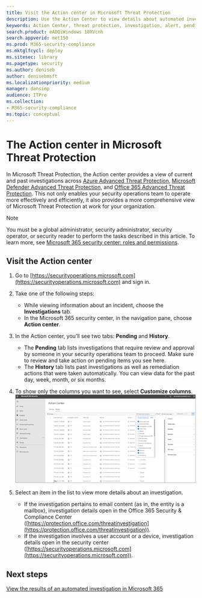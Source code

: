 ```yaml
---
title: Visit the Action center in Microsoft Threat Protection 
description: Use the Action Center to view details about automated investigation and approve pending actions
keywords: Action Center, threat protection, investigation, alert, pending, automated, detection
search.product: eADQiWindows 10XVcnh
search.appverid: met150
ms.prod: M365-security-compliance
ms.mktglfcycl: deploy
ms.sitesec: library
ms.pagetype: security
ms.author: deniseb
author: denisebmsft
ms.localizationpriority: medium
manager: dansimp
audience: ITPro
ms.collection: 
- M365-security-compliance 
ms.topic: conceptual
---
```


# The Action center in Microsoft Threat Protection

In Microsoft Threat Protection, the Action center provides a view of current and past investigations across [Azure Advanced Threat Protection](https://docs.microsoft.com/azure-advanced-threat-protection/what-is-atp), [Microsoft Defender Advanced Threat Protection](https://docs.microsoft.com/windows/security/threat-protection/microsoft-defender-atp/automated-investigations), and [Office 365 Advanced Threat Protection](https://docs.microsoft.com/office365/securitycompliance/office-365-atp). This not only enables your security operations team to operate more effectively and efficiently, it also provides a more comprehensive view of Microsoft Threat Protection at work for your organization. 

> [!NOTE]
> You must be a global administrator, security administrator, security operator, or security reader to perform the tasks described in this article. To learn more, see [Microsoft 365 security center: roles and permissions](https://docs.microsoft.com/office365/securitycompliance/microsoft-security-and-compliance#required-licenses-and-permissions).

## Visit the Action center

1. Go to [https://securityoperations.microsoft.com](https://securityoperations.microsoft.com) and sign in. 

2. Take one of the following steps:
    - While viewing information about an incident, choose the **Investigations** tab.
    - In the Microsoft 365 security center, in the navigation pane, choose **Action center**. 

3. In the Action center, you’ll see two tabs: **Pending** and **History**.
    - The **Pending** tab lists investigations that require review and approval by someone in your security operations team to proceed. Make sure to review and take action on pending items you see here.
    - The **History** tab lists past investigations as well as remediation actions that were taken automatically. You can view data for the past day, week, month, or six months.

4. To show only the columns you want to see, select **Customize columns**.<br/>![Action Center in Microsoft Threat Protection](../images/mtp-action-center.png)

5. Select an item in the list to view more details about an investigation.
    - If the investigation pertains to email content (as in, the entity is a mailbox), investigation details open in the Office 365 Security & Compliance Center ([https://protection.office.com/threatinvestigation](https://protection.office.com/threatinvestigation)).
    - If the investigation involves a user account or a device, investigation details open in the security center ([https://securityoperations.microsoft.com](https://securityoperations.microsoft.com)).

## Next steps 

[View the results of an automated investigation in Microsoft 365](mtp-autoir-results.md)

